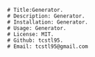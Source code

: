  
      # Title:Generator.
      # Description: Generator.
      # Installation: Generator.
      # Usage: Generator.
      # License: MIT.
      # Github: tcstl95.
      # Email: tcstl95@gmail.com

     